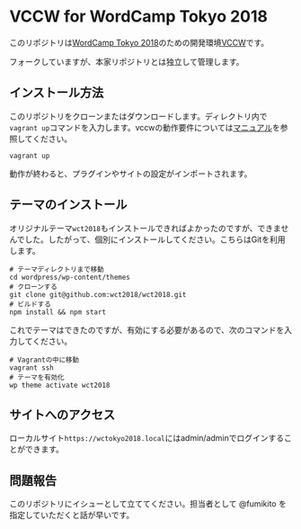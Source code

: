 # VCCW for WordCamp Tokyo 2018

このリポジトリは[WordCamp Tokyo 2018](https://2018.tokyo.wordcamp.org)のための開発環境[VCCW](http://vccw.cc/)です。

フォークしていますが、本家リポジトリとは独立して管理します。

## インストール方法

このリポジトリをクローンまたはダウンロードします。ディレクトリ内で`vagrant up`コマンドを入力します。vccwの動作要件については[マニュアル](http://vccw.cc/#h2-2)を参照してください。

```
vagrant up
```

動作が終わると、プラグインやサイトの設定がインポートされます。

## テーマのインストール

オリジナルテーマ`wct2018`もインストールできればよかったのですが、できませんでした。したがって、個別にインストールしてください。こちらはGitを利用します。

```
# テーマディレクトリまで移動
cd wordpress/wp-content/themes
# クローンする
git clone git@github.com:wct2018/wct2018.git
# ビルドする
npm install && npm start
```

これでテーマはできたのですが、有効にする必要があるので、次のコマンドを入力してください。

```
# Vagrantの中に移動
vagrant ssh
# テーマを有効化
wp theme activate wct2018
```

## サイトへのアクセス

ローカルサイト`https://wctokyo2018.local`にはadmin/adminでログインすることができます。

## 問題報告

このリポジトリにイシューとして立ててください。担当者として @fumikito を指定していただくと話が早いです。
